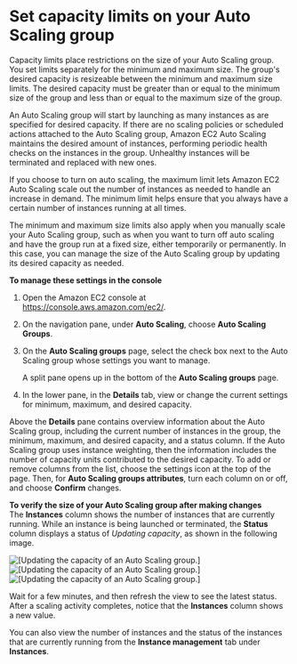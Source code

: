 # Set capacity limits on your Auto Scaling group<a name="asg-capacity-limits"></a>

Capacity limits place restrictions on the size of your Auto Scaling group\. You set limits separately for the minimum and maximum size\. The group's desired capacity is resizeable between the minimum and maximum size limits\. The desired capacity must be greater than or equal to the minimum size of the group and less than or equal to the maximum size of the group\.

An Auto Scaling group will start by launching as many instances as are specified for desired capacity\. If there are no scaling policies or scheduled actions attached to the Auto Scaling group, Amazon EC2 Auto Scaling maintains the desired amount of instances, performing periodic health checks on the instances in the group\. Unhealthy instances will be terminated and replaced with new ones\.

If you choose to turn on auto scaling, the maximum limit lets Amazon EC2 Auto Scaling scale out the number of instances as needed to handle an increase in demand\. The minimum limit helps ensure that you always have a certain number of instances running at all times\. 

The minimum and maximum size limits also apply when you manually scale your Auto Scaling group, such as when you want to turn off auto scaling and have the group run at a fixed size, either temporarily or permanently\. In this case, you can manage the size of the Auto Scaling group by updating its desired capacity as needed\.

**To manage these settings in the console**

1. Open the Amazon EC2 console at [https://console\.aws\.amazon\.com/ec2/](https://console.aws.amazon.com/ec2/)\.

1. On the navigation pane, under **Auto Scaling**, choose **Auto Scaling Groups**\. 

1. On the **Auto Scaling groups** page, select the check box next to the Auto Scaling group whose settings you want to manage\.

   A split pane opens up in the bottom of the **Auto Scaling groups** page\. 

1. In the lower pane, in the **Details** tab, view or change the current settings for minimum, maximum, and desired capacity\.

Above the **Details** pane contains overview information about the Auto Scaling group, including the current number of instances in the group, the minimum, maximum, and desired capacity, and a status column\. If the Auto Scaling group uses instance weighting, then the information includes the number of capacity units contributed to the desired capacity\. To add or remove columns from the list, choose the settings icon at the top of the page\. Then, for **Auto Scaling groups attributes**, turn each column on or off, and choose **Confirm** changes\. 

**To verify the size of your Auto Scaling group after making changes**  
The **Instances** column shows the number of instances that are currently running\. While an instance is being launched or terminated, the **Status** column displays a status of *Updating capacity*, as shown in the following image\. 

![\[Updating the capacity of an Auto Scaling group.\]](http://docs.aws.amazon.com/autoscaling/ec2/userguide/images/asg-console-updating-capacity.png)![\[Updating the capacity of an Auto Scaling group.\]](http://docs.aws.amazon.com/autoscaling/ec2/userguide/)![\[Updating the capacity of an Auto Scaling group.\]](http://docs.aws.amazon.com/autoscaling/ec2/userguide/)

Wait for a few minutes, and then refresh the view to see the latest status\. After a scaling activity completes, notice that the **Instances** column shows a new value\. 

You can also view the number of instances and the status of the instances that are currently running from the **Instance management** tab under **Instances**\.